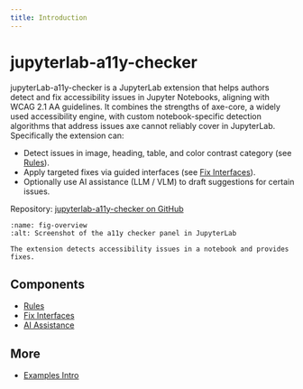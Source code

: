 ```yaml
---
title: Introduction
---
```


# jupyterlab-a11y-checker

jupyterLab-a11y-checker is a JupyterLab extension that helps authors detect and fix accessibility issues in Jupyter Notebooks, aligning with WCAG 2.1 AA guidelines. It combines the strengths of axe-core, a widely used accessibility engine, with custom notebook-specific detection algorithms that address issues axe cannot reliably cover in JupyterLab. Specifically the extension can:

- Detect issues in image, heading, table, and color contrast category (see [Rules](components/rules#rules-index)).
- Apply targeted fixes via guided interfaces (see [Fix Interfaces](components/fix#fix-ui-index)).
- Optionally use AI assistance (LLM / VLM) to draft suggestions for certain issues.

Repository: [jupyterlab-a11y-checker on GitHub](https://github.com/berkeley-dsep-infra/jupyterlab-a11y-checker)

```{figure} images/overview.png
:name: fig-overview
:alt: Screenshot of the a11y checker panel in JupyterLab

The extension detects accessibility issues in a notebook and provides fixes.
```

## Components
- [Rules](components/rules)
- [Fix Interfaces](components/fix)
- [AI Assistance](components/ai-assistance)

## More
- [Examples Intro](examples/intro)
